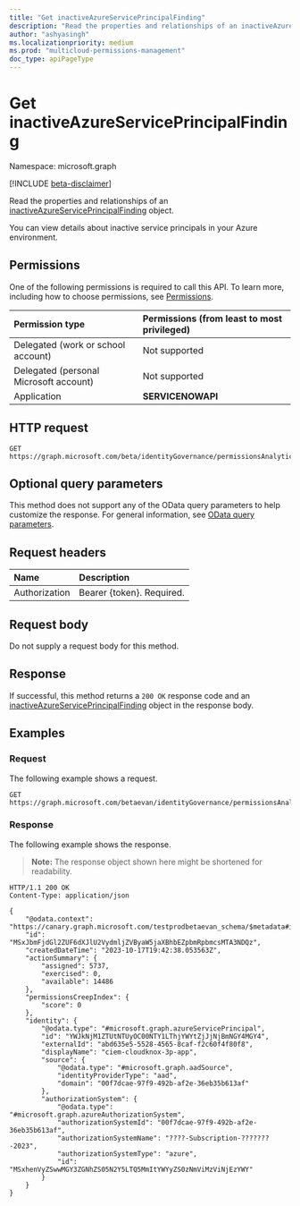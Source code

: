 ```yaml
---
title: "Get inactiveAzureServicePrincipalFinding"
description: "Read the properties and relationships of an inactiveAzureServicePrincipalFinding object."
author: "ashyasingh"
ms.localizationpriority: medium
ms.prod: "multicloud-permissions-management"
doc_type: apiPageType
---
```


# Get inactiveAzureServicePrincipalFinding
Namespace: microsoft.graph

[!INCLUDE [beta-disclaimer](../../includes/beta-disclaimer.md)]

Read the properties and relationships of an [inactiveAzureServicePrincipalFinding](../resources/inactiveazureserviceprincipalfinding.md) object.

You can view details about inactive service principals in your Azure environment.

## Permissions
One of the following permissions is required to call this API. To learn more, including how to choose permissions, see [Permissions](/graph/permissions-reference).

|Permission type|Permissions (from least to most privileged)|
|:---|:---|
|Delegated (work or school account)|Not supported|
|Delegated (personal Microsoft account)|Not supported|
|Application|**SERVICENOWAPI**|

## HTTP request

<!-- {
  "blockType": "ignored"
}
-->
``` http
GET https://graph.microsoft.com/beta/identityGovernance/permissionsAnalytics/azure/findings('id')/graph.inactiveAzureServicePrincipalFinding
```


## Optional query parameters
This method does not support any of the OData query parameters to help customize the response. For general information, see [OData query parameters](/graph/query-parameters).


## Request headers
|Name|Description|
|:---|:---|
|Authorization|Bearer {token}. Required.|

## Request body
Do not supply a request body for this method.

## Response

If successful, this method returns a `200 OK` response code and an [inactiveAzureServicePrincipalFinding](../resources/inactiveazureserviceprincipalfinding.md) object in the response body.

## Examples

### Request
The following example shows a request.
<!-- {
  "blockType": "request",
  "name": "get_inactiveazureserviceprincipalfinding"
}
-->
``` http
GET https://graph.microsoft.com/betaevan/identityGovernance/permissionsAnalytics/azure/findings('MSxJbmFjdGl2ZUF6dXJlU2VydmljZVByaW5jaXBhbEZpbmRpbmcsMTA3NDQz')/graph.inactiveAzureServicePrincipalFinding
```

### Response
The following example shows the response.
>**Note:** The response object shown here might be shortened for readability.
<!-- {
  "blockType": "response",
  "truncated": true,
  "@odata.type": "microsoft.graph.inactiveAzureServicePrincipalFinding"
}
-->
``` http
HTTP/1.1 200 OK
Content-Type: application/json

{
    "@odata.context": "https://canary.graph.microsoft.com/testprodbetaevan_schema/$metadata#identityGovernance/permissionsAnalytics/azure/findings/microsoft.graph.inactiveAzureServicePrincipalFinding/$entity",
    "id": "MSxJbmFjdGl2ZUF6dXJlU2VydmljZVByaW5jaXBhbEZpbmRpbmcsMTA3NDQz",
    "createdDateTime": "2023-10-17T19:42:38.053563Z",
    "actionSummary": {
        "assigned": 5737,
        "exercised": 0,
        "available": 14486
    },
    "permissionsCreepIndex": {
        "score": 0
    },
    "identity": {
        "@odata.type": "#microsoft.graph.azureServicePrincipal",
        "id": "YWJkNjM1ZTUtNTUyOC00NTY1LThjYWYtZjJjNjBmNGY4MGY4",
        "externalId": "abd635e5-5528-4565-8caf-f2c60f4f80f8",
        "displayName": "ciem-cloudknox-3p-app",
        "source": {
            "@odata.type": "#microsoft.graph.aadSource",
            "identityProviderType": "aad",
            "domain": "00f7dcae-97f9-492b-af2e-36eb35b613af"
        },
        "authorizationSystem": {
            "@odata.type": "#microsoft.graph.azureAuthorizationSystem",
            "authorizationSystemId": "00f7dcae-97f9-492b-af2e-36eb35b613af",
            "authorizationSystemName": "????-Subscription-???????-2023",
            "authorizationSystemType": "azure",
            "id": "MSxhenVyZSwwMGY3ZGNhZS05N2Y5LTQ5MmItYWYyZS0zNmViMzViNjEzYWY"
        }
    }
}
```

